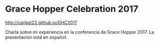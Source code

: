 # **Grace Hopper Celebration 2017**

<http://carlast22.github.io/GHC2017>

Charla sobre mi experiencia en la conferencia de Grace Hopper 2017. La presentación está en español.
